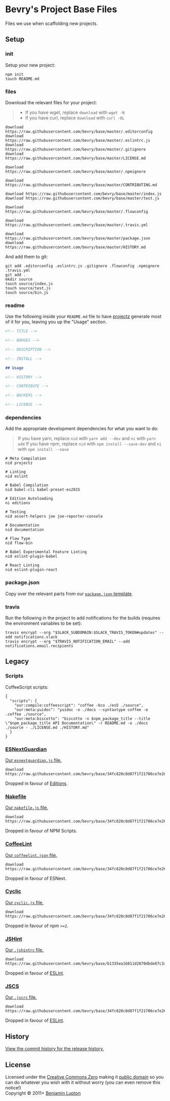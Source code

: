 # Bevry's Project Base Files
Files we use when scaffolding new projects.


## Setup

### init

Setup your new project:

``` shell
npm init
touch README.md
```


### files

Download the relevant files for your project:

> - If you have wget, replace `download` with `wget -N`
> - If you have curl, replace `download` with `curl -OL`

``` shell
download https://raw.githubusercontent.com/bevry/base/master/.editorconfig
download https://raw.githubusercontent.com/bevry/base/master/.eslintrc.js
download https://raw.githubusercontent.com/bevry/base/master/.gitignore
download https://raw.githubusercontent.com/bevry/base/master/LICENSE.md

download https://raw.githubusercontent.com/bevry/base/master/.npmignore

download https://raw.githubusercontent.com/bevry/base/master/CONTRIBUTING.md

download https://raw.githubusercontent.com/bevry/base/master/index.js
download https://raw.githubusercontent.com/bevry/base/master/test.js

download https://raw.githubusercontent.com/bevry/base/master/.flowconfig

download https://raw.githubusercontent.com/bevry/base/master/.travis.yml

download https://raw.githubusercontent.com/bevry/base/master/package.json
download https://raw.githubusercontent.com/bevry/base/master/HISTORY.md
```

And add them to git:

``` shell
git add .editorconfig .eslintrc.js .gitignore .flowconfig .npmignore .travis.yml
git add .
mkdir source
touch source/index.js
touch source/test.js
touch source/bin.js
```


### readme

Use the following inside your `README.md` file to have [projectz](https://github.com/bevry/projectz) generate most of it for you, leaving you up the "Usage" section.

``` markdown
<!-- TITLE -->

<!-- BADGES -->

<!-- DESCRIPTION -->

<!-- INSTALL -->

## Usage

<!-- HISTORY -->

<!-- CONTRIBUTE -->

<!-- BACKERS -->

<!-- LICENSE -->
```


### dependencies

Add the appropriate development dependencies for what you want to do:

> If you have yarn, replace `nid` with `yarn add --dev` and `ni` with `yarn add`
> If you have npm, replace `nid` with `npm install --save-dev` and `ni` with `npm install --save`

``` shell
# Meta Compilation
nid projectz

# Linting
nid eslint

# Babel Compilation
nid babel-cli babel-preset-es2015

# Edition Autoloading
ni editions

# Testing
nid assert-helpers joe joe-reporter-console

# Documentation
nid documentation

# Flow Type
nid flow-bin

# Babel Experimental Feature Linting
nid eslint-plugin-babel

# React Linting
nid eslint-plugin-react
```


### package.json

Copy over the relevant parts from our [`package.json` template](https://github.com/bevry/base/blob/master/package.json).


### travis

Run the following in the project to add notifications for the builds (requires the environment variables to be set):

``` shell
travis encrypt --org "$SLACK_SUBDOMAIN:$SLACK_TRAVIS_TOKEN#updates" --add notifications.slack
travis encrypt --org "$TRAVIS_NOTIFICATION_EMAIL" --add notifications.email.recipients
```


## Legacy

### Scripts

CoffeeScript scripts:

```
{
  "scripts": {
    "our:compile:coffeescript": "coffee -bco ./es5 ./source",
    "our:meta:yuidoc": "yuidoc -o ./docs --syntaxtype coffee -e .coffee ./source",
    "our:meta:biscotto": "biscotto -n $npm_package_title --title \"$npm_package_title API Documentation\" -r README.md -o ./docs ./source - ./LICENSE.md ./HISTORY.md"
  }
}
```

### [ESNextGuardian](https://github.com/bevry/esnextguardian)
[Our `esnextguardian.js` file.](https://github.com/bevry/base/blob/34fc820c8d87f1f21706ce7e26882b6cd5437368/esnextguardian.js)

``` shell
download https://raw.githubusercontent.com/bevry/base/34fc820c8d87f1f21706ce7e26882b6cd5437368/esnextguardian.js
```

Dropped in favour of [Editions](https://github.com/bevry/editions).


### [Nakefile](https://github.com/bevry/base/wiki/Nakefile)
[Our `nakefile.js` file.](https://github.com/bevry/base/blob/34fc820c8d87f1f21706ce7e26882b6cd5437368/nakefile.js)

``` shell
download https://raw.githubusercontent.com/bevry/base/34fc820c8d87f1f21706ce7e26882b6cd5437368/nakefile.js
```

Dropped in favour of NPM Scripts.


### [CoffeeLint](http://www.coffeelint.org)
[Our `coffeelint.json` file.](https://github.com/bevry/base/blob/34fc820c8d87f1f21706ce7e26882b6cd5437368/coffeelint.json)

``` shell
download https://raw.githubusercontent.com/bevry/base/34fc820c8d87f1f21706ce7e26882b6cd5437368/coffeelint.json
```

Dropped in favour of ESNext.


### [Cyclic](https://github.com/bevry/base/wiki/Cyclic)
[Our `cyclic.js` file.](https://github.com/bevry/base/blob/34fc820c8d87f1f21706ce7e26882b6cd5437368/cyclic.js)

``` shell
download https://raw.githubusercontent.com/bevry/base/34fc820c8d87f1f21706ce7e26882b6cd5437368/cyclic.js
```

Dropped in favour of npm `>=2`.

### [JSHint](http://jshint.com)
[Our `.jshintrc` file.](https://github.com/bevry/base/blob/b1335ea16811d2870dbde87c3a1a606797db54a0/.jshintrc)

``` shell
download https://raw.githubusercontent.com/bevry/base/b1335ea16811d2870dbde87c3a1a606797db54a0/.jshintrc
```

Dropped in favour of [ESLint](http://eslint.org).


### [JSCS](http://jscs.info)
[Our `.jscrc` file.](https://github.com/bevry/base/blob/34fc820c8d87f1f21706ce7e26882b6cd5437368/.jscrc)

``` shell
download https://raw.githubusercontent.com/bevry/base/34fc820c8d87f1f21706ce7e26882b6cd5437368/.jscrc
```

Dropped in favour of [ESLint](http://eslint.org).


## History

[View the commit history for the release history.](https://github.com/bevry/base/commits/master)


## License
Licensed under the [Creative Commons Zero](http://creativecommons.org/publicdomain/zero/1.0/) making it [public domain](https://en.wikipedia.org/wiki/Public_domain) so you can do whatever you wish with it without worry (you can even remove this notice!)
<br/>Copyright &copy; 2011+ [Benjamin Lupton](http://balupton.com)
